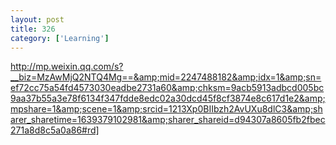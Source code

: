 ```yaml
---
layout: post
title: 326
category: ['Learning']
---
```


http://mp.weixin.qq.com/s?__biz=MzAwMjQ2NTQ4Mg==&amp;mid=2247488182&amp;idx=1&amp;sn=ef72cc75a54fd4573030eadbe2731a60&amp;chksm=9acb5913adbcd005bc9aa37b55a3e78f6134f347fdde8edc02a30dcd45f8cf3874e8c617d1e2&amp;mpshare=1&amp;scene=1&amp;srcid=1213Xp0BIIbzh2AvUXu8dlC3&amp;sharer_sharetime=1639379102981&amp;sharer_shareid=d94307a8605fb2fbec271a8d8c5a0a86#rd]


